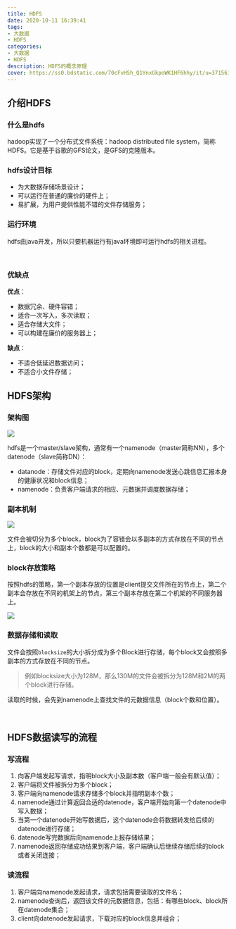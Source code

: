 ```yaml
---
title: HDFS
date: 2020-10-11 16:39:41
tags:
- 大数据
- HDFS
categories:
- 大数据
- HDFS
description: HDFS的概念原理
cover: https://ss0.bdstatic.com/70cFvHSh_Q1YnxGkpoWK1HF6hhy/it/u=3715612854,779723728&fm=26&gp=0.jpg
---
```




## 介绍HDFS

### 什么是hdfs

hadoop实现了一个分布式文件系统：hadoop distributed file system，简称HDFS。它是基于谷歌的GFS论文，是GFS的克隆版本。



### hdfs设计目标

- 为大数据存储场景设计；
- 可以运行在普通的廉价的硬件上；
- 易扩展，为用户提供性能不错的文件存储服务；



### 运行环境

hdfs由java开发，所以只要机器运行有java环境即可运行hdfs的相关进程。

<br>



### 优缺点

**优点**：

- 数据冗余、硬件容错；
- 适合一次写入，多次读取；
- 适合存储大文件；
- 可以构建在廉价的服务器上；



**缺点**：

- 不适合低延迟数据访问；
- 不适合小文件存储；



## HDFS架构



### 架构图

![](hdfs.jpg)

hdfs是一个master/slave架构，通常有一个namenode（master简称NN），多个datenode（slave简称DN）：

- datanode：存储文件对应的block，定期向namenode发送心跳信息汇报本身的健康状况和block信息；
- namenode：负责客户端请求的相应、元数据并调度数据存储；



### 副本机制

![](rep.jpg)

文件会被切分为多个block，block为了容错会以多副本的方式存放在不同的节点上，block的大小和副本个数都是可以配置的。



### block存放策略

按照hdfs的策略，第一个副本存放的位置是client提交文件所在的节点上，第二个副本会存放在不同的机架上的节点，第三个副本存放在第二个机架的不同服务器上。

![](rack.png)



### 数据存储和读取

文件会按照`blocksize`的大小拆分成为多个Block进行存储，每个block又会按照多副本的方式存放在不同的节点。

> 例如blocksize大小为128M，那么130M的文件会被拆分为128M和2M的两个block进行存储。



读取的时候，会先到namenode上查找文件的元数据信息（block个数和位置）。



<br>



## HDFS数据读写的流程



### 写流程

1. 向客户端发起写请求，指明block大小及副本数（客户端一般会有默认值）；
2. 客户端将文件被拆分为多个block；
3. 客户端向namenode请求存储多个block并指明副本个数；
4. namenode通过计算返回合适的datenode，客户端开始向第一个datenode中写入数据；
5. 当第一个datenode开始写数据后，这个datenode会将数据转发给后续的datenode进行存储；
6. datenode写完数据后向namenode上报存储结果；
7. namenode返回存储成功结果到客户端，客户端确认后继续存储后续的block或者关闭连接；



### 读流程

1. 客户端向namenode发起请求，请求包括需要读取的文件名；
2. namenode查询后，返回该文件的元数据信息，包括：有哪些block、block所在datenode集合；
3. client向datenode发起请求，下载对应的block信息并组合；